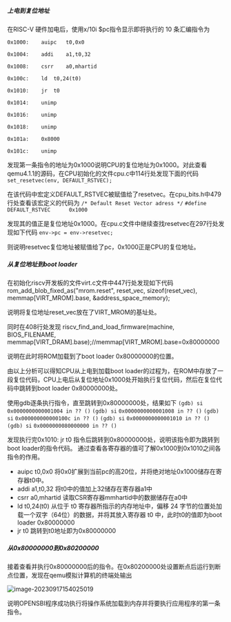 ##### 上电到复位地址

在RISC-V 硬件加电后，使用x/10i $pc指令显示即将执行的 10 条汇编指令为

`0x1000:	auipc	t0,0x0`

`0x1004:	addi	a1,t0,32`

`0x1008:	csrr	a0,mhartid`

`0x100c:	ld	t0,24(t0)`

`0x1010:	jr	t0`

`0x1014:	unimp`

`0x1016:	unimp`

`0x1018:	unimp`

`0x101a:	0x8000`

`0x101c:	unimp`

发现第一条指令的地址为0x1000说明CPU的复位地址为0x1000。对此查看qemu4.1.1的源码，在CPU初始化的文件cpu.c中114行处发现下面的代码
`set_resetvec(env, DEFAULT_RSTVEC);`

在该代码中宏定义DEFAULT_RSTVEC被赋值给了resetvec。在cpu_bits.h中479行处查看该宏定义的代码为
`/* Default Reset Vector adress */`
`#define DEFAULT_RSTVEC      0x1000`

发现其的值正是复位地址0x1000。在cpu.c文件中继续查找resetvec在297行处发现如下代码
`env->pc = env->resetvec;`

则说明resetvec复位地址被赋值给了pc，0x1000正是CPU的复位地址。

##### 从复位地址到boot loader

在初始化riscv开发板的文件virt.c文件中447行处发现如下代码
rom_add_blob_fixed_as("mrom.reset", reset_vec, sizeof(reset_vec),
                     memmap[VIRT_MROM].base, &address_space_memory);

说明将复位地址reset_vec放在了VIRT_MROM的基址处。

同时在408行处发现
riscv_find_and_load_firmware(machine, BIOS_FILENAME,
                                 memmap[VIRT_DRAM].base);//memmap[VIRT_MROM].base=0x80000000

说明在此时将ROM加载到了boot loader 0x80000000的位置。

由以上分析可以得知CPU从上电到加载boot loader的过程为，在ROM中存放了一段复位代码，CPU上电后从复位地址0x1000处开始执行复位代码，然后在复位代码中跳转到boot loader 0x80000000处。

使用gdb逐条执行指令，直至跳转到0x80000000处，结果如下
`(gdb) si`
`0x0000000000001004 in ?? ()`
`(gdb) si`
`0x0000000000001008 in ?? ()`
`(gdb) si`
`0x000000000000100c in ?? ()`
`(gdb) si`
`0x0000000000001010 in ?? ()`
`(gdb) si`
`0x0000000080000000 in ?? ()`

发现执行完0x1010:	jr  t0 指令后跳转到0x80000000处，说明该指令即为跳转到boot loader的指令代码。
通过查看各寄存器的值可了解0x1000到0x1010之间各指令的作用。

- auipc  t0,0x0     将0x0扩展到当前pc的高20位，并将绝对地址0x1000储存在寄存器t0中。
- addi	a1,t0,32      将t0中的值加上32储存在寄存器a1中
- csrr	a0,mhartid  读取CSR寄存器mmhartid中的数据储存在a0中
- ld	   t0,24(t0)    从位于 t0 寄存器所指示的内存地址中，偏移 24 字节的位置处加载一个双字（64位）的数据，并将其放入寄存器 t0 中，此时t0的值即为boot loader 0x80000000
- jr	   t0          跳转到t0地址即为0x80000000

##### 从0x80000000到0x80200000

接着查看并执行0x80000000后的指令。在0x80200000处设置断点后运行到断点位置，发现在qemu模拟计算机的终端处输出

![image-20230917154025019](https://github.com/fxingan/OSlab/assets/112965322/5d77897d-0b2a-4194-a084-3fb120a94515)


说明OPENSBI程序成功执行将操作系统加载到内存并将要执行应用程序的第一条指令。
